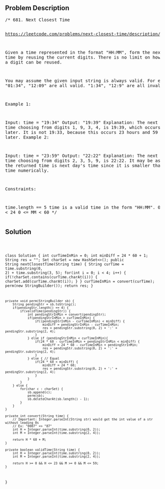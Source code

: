 <!--
<style>
  body { font-family: Arial, sans-serif; }
  .container { max-width: 100%; margin: auto; padding: 10px; }
  .comment-block { background-color: #f9f9f9; padding: 10px; border-left: 5px solid #ccc; max-width: 400px; margin: 20px auto; overflow-wrap: break-word; white-space: pre-wrap; }
  .code-block { background-color: #f4f4f4; padding: 10px; border: 1px solid #ddd; }
</style>
-->

<div class='container'>
<h2>Problem Description</h2>
<div class='comment-block'>
<pre>
/* 681. Next Closest Time

https://leetcode.com/problems/next-closest-time/description/


Given a time represented in the format "HH:MM", form the next closest time 
by reusing the current digits. There is no limit on how many times a digit can be reused.

You may assume the given input string is always valid. For example, "01:34", "12:09" 
are all valid. "1:34", "12:9" are all invalid.

 

Example 1:

Input: time = "19:34"
Output: "19:39"
Explanation: The next closest time choosing from digits 1, 9, 3, 4, is 19:39, 
which occurs 5 minutes later.
It is not 19:33, because this occurs 23 hours and 59 minutes later.
Example 2:

Input: time = "23:59"
Output: "22:22"
Explanation: The next closest time choosing from digits 2, 3, 5, 9, is 22:22.
It may be assumed that the returned time is next day's time since it is smaller 
than the input time numerically.
 

Constraints:

time.length == 5
time is a valid time in the form "HH:MM".
0 <= HH < 24
0 <= MM < 60
*/
</pre>
</div>

<h2>Solution</h2>
<div class='code-block'>
<pre><code class='language-java'>

class Solution {
    int curTimeInMin = 0;
    int minDiff = 24 * 60 + 1;
    String res = "";
    Set<Character> charSet = new HashSet<>();
    public String nextClosestTime(String time) {
        String curTime = time.substring(0, 2) + time.substring(3, 5);
        for(int i = 0; i < 4; i++) {
            if(!charSet.contains(curTime.charAt(i))) {
                charSet.add(curTime.charAt(i));
            }
        }
        curTimeInMin = convert(curTime);
        perm(new StringBuilder());
        return res;
    }

    private void perm(StringBuilder sb) {
        String pendingStr = sb.toString();
        if(pendingStr.length() == 4) {
            if(validTime(pendingStr)) {
                int pendingStrInMin = convert(pendingStr);
                if(pendingStrInMin > curTimeInMin) {
                    if((pendingStrInMin - curTimeInMin) < minDiff) {
                        minDiff = pendingStrInMin - curTimeInMin;
                        res = pendingStr.substring(0, 2) + ':' + pendingStr.substring(2, 4);
                    }
                } else if (pendingStrInMin < curTimeInMin){
                    if(24 * 60 - curTimeInMin + pendingStrInMin < minDiff) {
                        minDiff = 24 * 60 - curTimeInMin + pendingStrInMin;
                        res = pendingStr.substring(0, 2) + ':' + pendingStr.substring(2, 4);
                    }
                } else { // Equal
                    if(24 * 60 < minDiff) {
                        minDiff = 24 * 60;
                        res = pendingStr.substring(0, 2) + ':' + pendingStr.substring(2, 4);
                    }   
                }
            }
        } else {
            for(char c : charSet) {
                sb.append(c);
                perm(sb);
                sb.deleteCharAt(sb.length() - 1);
            }
        }
    }

    private int convert(String time) {
        // Important: Integer.parseInt(String str) would get the int value of a str without leading 0s
        // Ex: "0087" => "87" 
        int H = Integer.parseInt(time.substring(0, 2));
        int M = Integer.parseInt(time.substring(2, 4));

        return H * 60 + M;
    }

    private boolean validTime(String time) {
        int H = Integer.parseInt(time.substring(0, 2));
        int M = Integer.parseInt(time.substring(2, 4));

        return H >= 0 && H <= 23 && M >= 0 && M <= 59;
    }
}

</code></pre>
</div>
</div>
